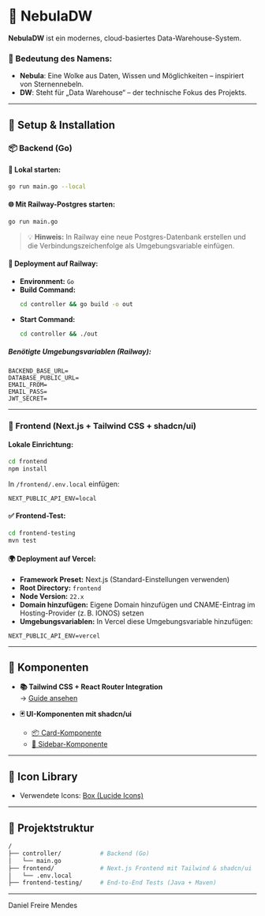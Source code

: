 # 🌌 NebulaDW

**NebulaDW** ist ein modernes, cloud-basiertes Data-Warehouse-System.

### 🔷 Bedeutung des Namens:
- **Nebula**: Eine Wolke aus Daten, Wissen und Möglichkeiten – inspiriert von Sternennebeln.
- **DW**: Steht für „Data Warehouse“ – der technische Fokus des Projekts.

---

## 🔧 Setup & Installation

### 📦 Backend (Go)

#### 🔁 Lokal starten:
```bash
go run main.go --local
```

#### 🌐 Mit Railway-Postgres starten:
```bash
go run main.go
```

> 💡 **Hinweis:** In Railway eine neue Postgres-Datenbank erstellen und die Verbindungszeichenfolge als Umgebungsvariable einfügen.

#### 🚀 Deployment auf Railway:
- **Environment:** `Go`
- **Build Command:**
  ```bash
  cd controller && go build -o out
  ```
- **Start Command:**
  ```bash
  cd controller && ./out
  ```

##### Benötigte Umgebungsvariablen (Railway):
```env
BACKEND_BASE_URL=
DATABASE_PUBLIC_URL=
EMAIL_FROM=
EMAIL_PASS=
JWT_SECRET=
```

---

### 🎨 Frontend (Next.js + Tailwind CSS + shadcn/ui)

#### Lokale Einrichtung:
```bash
cd frontend
npm install
```

In `/frontend/.env.local` einfügen:
```env
NEXT_PUBLIC_API_ENV=local
```

#### ✅ Frontend-Test:
```bash
cd frontend-testing
mvn test
```

#### 🌍 Deployment auf Vercel:
- **Framework Preset:** Next.js (Standard-Einstellungen verwenden)
- **Root Directory:** `frontend`
- **Node Version:** `22.x`
- **Domain hinzufügen:** Eigene Domain hinzufügen und CNAME-Eintrag im Hosting-Provider (z. B. IONOS) setzen
- **Umgebungsvariablen:** In Vercel diese Umgebungsvariable hinzufügen:
```env
NEXT_PUBLIC_API_ENV=vercel
```

---

## 🧱 Komponenten

- **📚 Tailwind CSS + React Router Integration**  
  → [Guide ansehen](https://tailwindcss.com/docs/installation/framework-guides/react-router)

- **🃏 UI-Komponenten mit shadcn/ui**
    - [📦 Card-Komponente](https://ui.shadcn.com/docs/components/card)
    - [📂 Sidebar-Komponente](https://ui.shadcn.com/docs/components/sidebar)

---

## 🧩 Icon Library

- Verwendete Icons: [Box (Lucide Icons)](https://lucide.dev/icons/box)

---

## 📁 Projektstruktur

```bash
/
├── controller/           # Backend (Go)
│   └── main.go
├── frontend/             # Next.js Frontend mit Tailwind & shadcn/ui
│   └── .env.local
├── frontend-testing/     # End-to-End Tests (Java + Maven)
```

---
Daniel Freire Mendes
